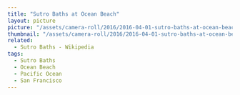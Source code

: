 ```yaml
---
title: "Sutro Baths at Ocean Beach"
layout: picture
picture: "/assets/camera-roll/2016/2016-04-01-sutro-baths-at-ocean-beach/20160402_010541234_iOS.jpg"
thumbnail: "/assets/camera-roll/2016/2016-04-01-sutro-baths-at-ocean-beach/20160402_010541234_iOS-thumbnail.jpg"
related:
  - Sutro Baths - Wikipedia
tags:
  - Sutro Baths
  - Ocean Beach
  - Pacific Ocean
  - San Francisco
---
```

